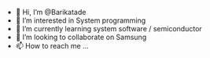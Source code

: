 - 👋 Hi, I’m @Barikatade
- 👀 I’m interested in System programming
- 🌱 I’m currently learning system software / semiconductor
- 💞️ I’m looking to collaborate on Samsung
- 📫 How to reach me ...

<!---
Barikatade/Barikatade is a ✨ special ✨ repository because its `README.md` (this file) appears on your GitHub profile.
You can click the Preview link to take a look at your changes.
--->
